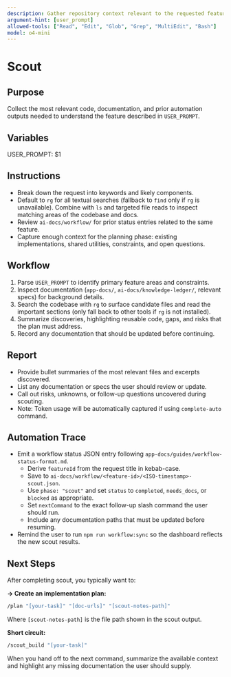 ```yaml
---
description: Gather repository context relevant to the requested feature
argument-hint: [user_prompt]
allowed-tools: ["Read", "Edit", "Glob", "Grep", "MultiEdit", "Bash"]
model: o4-mini
---
```


# Scout

## Purpose
Collect the most relevant code, documentation, and prior automation outputs needed to understand the feature described in `USER_PROMPT`.

## Variables
USER_PROMPT: $1

## Instructions
- Break down the request into keywords and likely components.
- Default to `rg` for all textual searches (fallback to `find` only if `rg` is unavailable). Combine with `ls` and targeted file reads to inspect matching areas of the codebase and docs.
- Review `ai-docs/workflow/` for prior status entries related to the same feature.
- Capture enough context for the planning phase: existing implementations, shared utilities, constraints, and open questions.

## Workflow
1. Parse `USER_PROMPT` to identify primary feature areas and constraints.
2. Inspect documentation (`app-docs/`, `ai-docs/knowledge-ledger/`, relevant specs) for background details.
3. Search the codebase with `rg` to surface candidate files and read the important sections (only fall back to other tools if `rg` is not installed).
4. Summarize discoveries, highlighting reusable code, gaps, and risks that the plan must address.
5. Record any documentation that should be updated before continuing.

## Report
- Provide bullet summaries of the most relevant files and excerpts discovered.
- List any documentation or specs the user should review or update.
- Call out risks, unknowns, or follow-up questions uncovered during scouting.
- Note: Token usage will be automatically captured if using `complete-auto` command.

## Automation Trace
- Emit a workflow status JSON entry following `app-docs/guides/workflow-status-format.md`.
  - Derive `featureId` from the request title in kebab-case.
  - Save to `ai-docs/workflow/<feature-id>/<ISO-timestamp>-scout.json`.
  - Use `phase: "scout"` and set `status` to `completed`, `needs_docs`, or `blocked` as appropriate.
  - Set `nextCommand` to the exact follow-up slash command the user should run.
  - Include any documentation paths that must be updated before resuming.
- Remind the user to run `npm run workflow:sync` so the dashboard reflects the new scout results.

## Next Steps
After completing scout, you typically want to:

**→ Create an implementation plan:**
```bash
/plan "[your-task]" "[doc-urls]" "[scout-notes-path]"
```

Where `[scout-notes-path]` is the file path shown in the scout output.

**Short circuit:**
```bash
/scout_build "[your-task]"
```

When you hand off to the next command, summarize the available context and highlight any missing documentation the user should supply.

